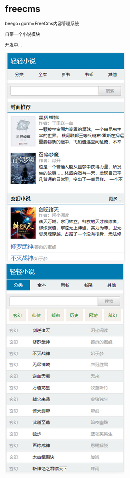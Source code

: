 # freecms
beego+gorm=FreeCms内容管理系统

自带一个小说模块

开发中...

![avatar](20190621113357.png) ![avatar](20190621113451.png)